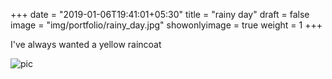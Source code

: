 +++
date = "2019-01-06T19:41:01+05:30"
title = "rainy day"
draft = false
image = "img/portfolio/rainy_day.jpg"
showonlyimage = true
weight = 1
+++

I've always wanted a yellow raincoat

![pic](/img/portfolio/rainy_day.jpg)
